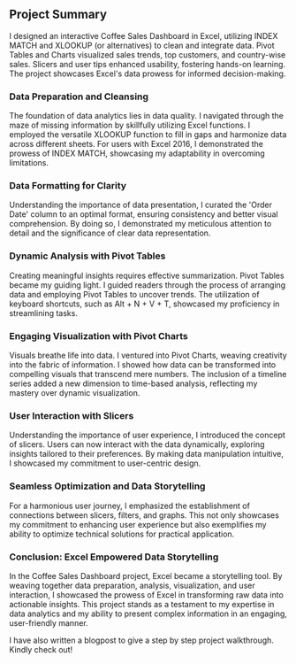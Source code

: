 ## Project Summary

I designed an interactive Coffee Sales Dashboard in Excel, utilizing INDEX MATCH and XLOOKUP (or alternatives) to clean and integrate data. Pivot Tables and Charts visualized sales trends, top customers, and country-wise sales. Slicers and user tips enhanced usability, fostering hands-on learning. The project showcases Excel's data prowess for informed decision-making.



### Data Preparation and Cleansing

The foundation of data analytics lies in data quality. I navigated through the maze of missing information by skillfully utilizing Excel functions. I employed the versatile XLOOKUP function to fill in gaps and harmonize data across different sheets. For users with Excel 2016, I demonstrated the prowess of INDEX MATCH, showcasing my adaptability in overcoming limitations.




### Data Formatting for Clarity

Understanding the importance of data presentation, I curated the 'Order Date' column to an optimal format, ensuring consistency and better visual comprehension. By doing so, I demonstrated my meticulous attention to detail and the significance of clear data representation.




### Dynamic Analysis with Pivot Tables

Creating meaningful insights requires effective summarization. Pivot Tables became my guiding light. I guided readers through the process of arranging data and employing Pivot Tables to uncover trends. The utilization of keyboard shortcuts, such as Alt + N + V + T, showcased my proficiency in streamlining tasks.




### Engaging Visualization with Pivot Charts

Visuals breathe life into data. I ventured into Pivot Charts, weaving creativity into the fabric of information. I showed how data can be transformed into compelling visuals that transcend mere numbers. The inclusion of a timeline series added a new dimension to time-based analysis, reflecting my mastery over dynamic visualization.




### User Interaction with Slicers

Understanding the importance of user experience, I introduced the concept of slicers. Users can now interact with the data dynamically, exploring insights tailored to their preferences. By making data manipulation intuitive, I showcased my commitment to user-centric design.




### Seamless Optimization and Data Storytelling

For a harmonious user journey, I emphasized the establishment of connections between slicers, filters, and graphs. This not only showcases my commitment to enhancing user experience but also exemplifies my ability to optimize technical solutions for practical application.




### Conclusion: Excel Empowered Data Storytelling

In the Coffee Sales Dashboard project, Excel became a storytelling tool. By weaving together data preparation, analysis, visualization, and user interaction, I showcased the prowess of Excel in transforming raw data into actionable insights. This project stands as a testament to my expertise in data analytics and my ability to present complex information in an engaging, user-friendly manner.




I have also written a blogpost to give a step by step project walkthrough. Kindly check out! 






